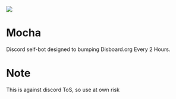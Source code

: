 <img src="https://i.ibb.co/sCW8HGp/mocha-waifuwed-joi7.jpg" align="center" />

# Mocha
Discord self-bot designed to bumping Disboard.org Every 2 Hours.

# Note
This is against discord ToS, so use at own risk
